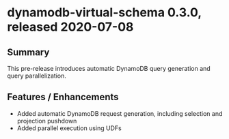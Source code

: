# dynamodb-virtual-schema 0.3.0, released 2020-07-08
 
## Summary
This pre-release introduces automatic DynamoDB query generation and query parallelization. 

## Features / Enhancements
 
* Added automatic DynamoDB request generation, including selection and projection pushdown
* Added parallel execution using UDFs
 